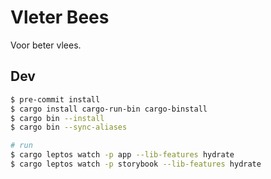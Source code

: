 # Vleter Bees

Voor beter vlees.

## Dev

```bash
$ pre-commit install
$ cargo install cargo-run-bin cargo-binstall
$ cargo bin --install
$ cargo bin --sync-aliases

# run
$ cargo leptos watch -p app --lib-features hydrate
$ cargo leptos watch -p storybook --lib-features hydrate
```
